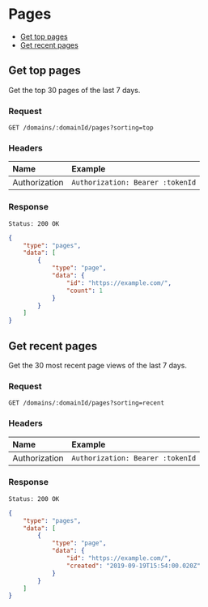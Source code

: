 # Pages

- [Get top pages](#get-top-pages)
- [Get recent pages](#get-recent-pages)

## Get top pages

Get the top 30 pages of the last 7 days.

### Request

```
GET /domains/:domainId/pages?sorting=top
```

### Headers

| Name | Example |
|:-----------|:------------|
| Authorization | `Authorization: Bearer :tokenId` |

### Response

```
Status: 200 OK
```

```json
{
	"type": "pages",
	"data": [
		{
			"type": "page",
			"data": {
				"id": "https://example.com/",
				"count": 1
			}
		}
	]
}
```

## Get recent pages

Get the 30 most recent page views of the last 7 days.

### Request

```
GET /domains/:domainId/pages?sorting=recent
```

### Headers

| Name | Example |
|:-----------|:------------|
| Authorization | `Authorization: Bearer :tokenId` |

### Response

```
Status: 200 OK
```

```json
{
	"type": "pages",
	"data": [
		{
			"type": "page",
			"data": {
				"id": "https://example.com/",
				"created": "2019-09-19T15:54:00.020Z"
			}
		}
	]
}
```